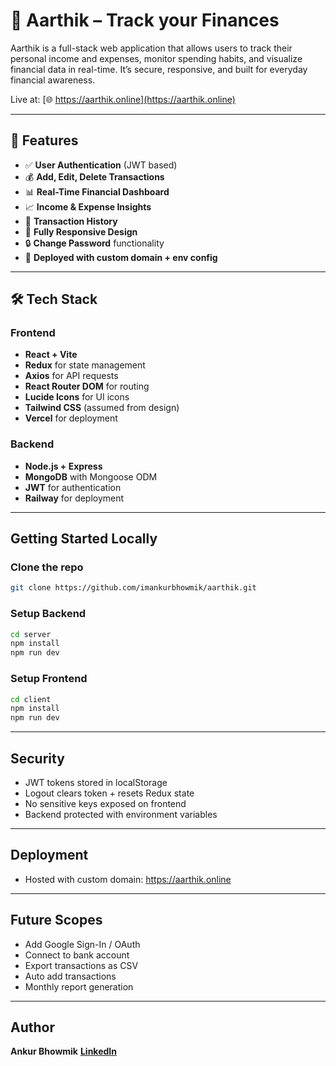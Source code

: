 # 💸 Aarthik – Track your Finances

Aarthik is a full-stack web application that allows users to track their personal income and expenses, monitor spending habits, and visualize financial data in real-time. It’s secure, responsive, and built for everyday financial awareness.

Live at: [🌐 https://aarthik.online](https://aarthik.online)

---

## 🚀 Features

- ✅ **User Authentication** (JWT based)
- 💰 **Add, Edit, Delete Transactions**
- 📊 **Real-Time Financial Dashboard**
- 📈 **Income & Expense Insights**
- 📅 **Transaction History**
- 📱 **Fully Responsive Design**
- 🔒 **Change Password** functionality
- 📁 **Deployed with custom domain + env config**

---

## 🛠️ Tech Stack

### Frontend
- **React + Vite**
- **Redux** for state management
- **Axios** for API requests
- **React Router DOM** for routing
- **Lucide Icons** for UI icons
- **Tailwind CSS** (assumed from design)
- **Vercel** for deployment

### Backend
- **Node.js + Express**
- **MongoDB** with Mongoose ODM
- **JWT** for authentication
- **Railway** for deployment

---

## Getting Started Locally

### Clone the repo

```bash
git clone https://github.com/imankurbhowmik/aarthik.git
```

### Setup Backend

```bash
cd server
npm install
npm run dev
```

### Setup Frontend

```bash
cd client
npm install
npm run dev
```

---

## Security

- JWT tokens stored in localStorage
- Logout clears token + resets Redux state
- No sensitive keys exposed on frontend
- Backend protected with environment variables

---

## Deployment

- Hosted with custom domain: https://aarthik.online

---

## Future Scopes

- Add Google Sign-In / OAuth
- Connect to bank account
- Export transactions as CSV
- Auto add transactions
- Monthly report generation

---

## Author

**Ankur Bhowmik**
**[LinkedIn](https://www.linkedin.com/in/ankur-bhowmik-83921b18b)**
